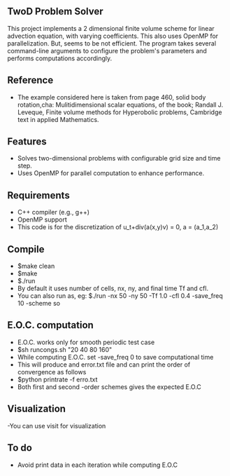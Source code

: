 ## TwoD Problem Solver
This project implements a 2 dimensional finite volume scheme for linear advection equation, with varying coefficients. This also uses OpenMP for parallelization. But, seems to be not efficient. The program takes several command-line arguments to configure the problem's parameters and performs computations accordingly.
## Reference
- The example considered here is taken from page 460, solid body rotation,cha: Mulitidimensional scalar equations, of the book;  Randall J. Leveque, Finite volume methods for Hyperobolic problems, Cambridge text in applied Mathematics.
## Features
- Solves two-dimensional problems with configurable grid size and time step.
- Uses OpenMP for parallel computation to enhance performance.
## Requirements
- C++ compiler (e.g., g++)
- OpenMP support
- This code is for the discretization of u_t+div(a(x,y)v) = 0, a = (a_1,a_2)
## Compile 
- $make clean
- $make 
- $./run
- By default it uses number of cells, nx, ny, and final time Tf and cfl.
- You can also run as, eg: $./run -nx 50 -ny 50 -Tf 1.0 -cfl 0.4 -save_freq 10 -scheme so

## E.O.C. computation 
- E.O.C. works only for smooth periodic test case
- $sh runcongs.sh "20 40 80 160"
- While computing E.O.C. set -save_freq 0 to save computational time
- This will produce and error.txt file and can print the order of convergence as follows
- $python printrate -f erro.txt
- Both first and second -order schemes gives the expected E.O.C
## Visualization
-You can use visit for visualization
## To do
- Avoid print data in each iteration while computing E.O.C

